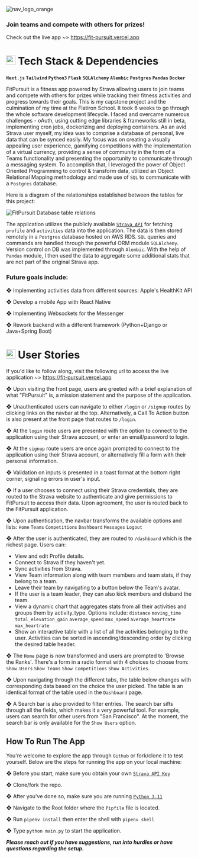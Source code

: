 ![nav_logo_orange](https://github.com/agalev/FitPursuit/assets/17399666/26c1bb41-b20a-47ed-84fe-1ed6b6c303c4)
### Join teams and compete with others for prizes!
Check out the live app ~> https://fit-pursuit.vercel.app

# <img src="https://media2.giphy.com/media/QssGEmpkyEOhBCb7e1/giphy.gif?cid=ecf05e47a0n3gi1bfqntqmob8g9aid1oyj2wr3ds3mg700bl&rid=giphy.gif" width ="25"> Tech Stack & Dependencies
**`Next.js` `Tailwind` `Python3` `Flask` `SQLAlchemy` `Alembic` `Postgres` `Pandas` `Docker`**

FitPursuit is a fitness app powered by Strava allowing users to join teams and compete with others for prizes while tracking their fitness activities and progress towards their goals. This is my capstone project and the culmination of my time at the Flatiron School. It took 6 weeks to go through the whole software development lifecycle. I faced and overcame numerous challenges - oAuth, using cutting edge libraries & frameworks still in beta, implementing cron jobs, dockerizing and deploying containers. As an avid Strava user myself, my idea was to comprise a database of personal, live data that can be synced easily. My focus was on creating a visually appealing user experience, gamifying competitions with the implementation of a virtual currency, providing a sense of community in the form of a Teams functionality and presenting the opportunity to communicate through a messaging system. To accomplish that, I leveraged the power of Object Oriented Programming to control & transform data, utilized an Object Relational Mapping methodology and made use of `SQL` to communicate with a `Postgres` database.

Here is a diagram of the relationships established between the tables for this project:

![FitPursuit Database table relations](https://github.com/agalev/FitPursuit/assets/17399666/8eb933ad-3411-4e42-845c-77dc96661871)

The application utilizes the publicly available [`Strava API`](https://developers.strava.com) for fetching `profile` and `activities` data into the application. The data is then stored remotely in a `Postgres` database hosted on AWS RDS. `SQL` queries and commands are handled through the powerful ORM module `SQLAlchemy`. Version control on DB was implemented through `Alembic`. With the help of `Pandas` module, I then used the data to aggregate some additional stats that are not part of the original Strava app.

### Future goals include:

❖ Implementing activities data from different sources: Apple's HealthKit API

❖ Develop a mobile App with React Native

❖ Implementing Websockets for the Messenger

❖ Rework backend with a different framework (Python+Django or Java+Spring Boot)

# <img src="https://media2.giphy.com/media/QssGEmpkyEOhBCb7e1/giphy.gif?cid=ecf05e47a0n3gi1bfqntqmob8g9aid1oyj2wr3ds3mg700bl&rid=giphy.gif" width ="25"> User Stories

If you'd like to follow along, visit the following url to access the live application ~> https://fit-pursuit.vercel.app

❖ Upon visiting the front page, users are greeted with a brief explanation of what "FitPursuit" is, a mission statement and the purpose of the application.

❖ Unauthenticated users can navigate to either `/login` or `/signup` routes by clicking links on the navbar at the top. Alternatively, a Call To Action button is also present at the front page that routes to `/login`.

❖ At the `login` route users are presented with the option to connect to the application using their Strava account, or enter an email/password to login.

❖ At the `signup` route users are once again prompted to connect to the application using their Strava account, or alternatively fill a form with their personal information.

❖ Validation on inputs is presented in a toast format at the bottom right corner, signaling errors in user's input.

❖ If a user chooses to connect using their Strava credentials, they are routed to the Strava website to authenticate and give permissions to FitPursuit to access their data. Upon agreement, the user is routed back to the FitPursuit application.

❖ Upon authentication, the navbar transforms the available options and lists: `Home` `Teams` `Competitions` `Dashboard` `Messages` `Logout`

❖ After the user is authenticated, they are routed to `/dashboard` which is the richest page. Users can:

 - View and edit Profile details.
 - Connect to Strava if they haven't yet.
 - Sync activities from Strava.
 - View Team information along with team members and team stats, if they belong to a team.
 - Leave their team by navigating to a button below the Team's avatar.
 - If the user is a team leader, they can also kick members and disband the team.
 - View a dynamic chart that aggregates stats from all their activities and groups them by activity_type. Options include: `distance` `moving_time` `total_elevation_gain` `average_speed` `max_speed` `average_heartrate` `max_heartrate`
 - Show an interactive table with a list of all the activities belonging to the user. Activities can be sorted in ascending/descending order by clicking the desired table header.

❖ The `Home` page is now transformed and users are prompted to 'Browse the Ranks'. There's a form in a radio format with 4 choices to choose from: `Show Users` `Show Teams` `Show Competitions` `Show Activities`.

❖ Upon navigating through the different tabs, the table below changes with corresponding data based on the choice the user picked. The table is an identical format of the table used in the `Dashboard` page. 

❖ A Search bar is also provided to filter entries. The search bar sifts through all the fields, which makes it a very powerful tool. For example, users can search for other users from "San Francisco". At the moment, the search bar is only available for the `Show Users` option.





## How To Run The App 

You're welcome to explore the app through `Github` or fork/clone it to test yourself. Below are the steps for running the app on your local machine:

❖ Before you start, make sure you obtain your own [`Strava API Key`](https://developers.strava.com)

❖ Clone/fork the repo.

❖ After you've done so, make sure you are running [`Python 3.11`](https://www.python.org/downloads/release/python-3110/)

❖ Navigate to the Root folder where the `Pipfile` file is located.

❖ Run `pipenv install` then enter the shell with `pipenv shell`

❖ Type `python main.py` to start the application.

***Please reach out if you have suggestions, run into hurdles or have questions regarding the setup.***
